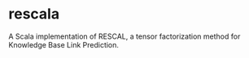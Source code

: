 # rescala
A Scala implementation of RESCAL, a tensor factorization method for Knowledge Base Link Prediction.
